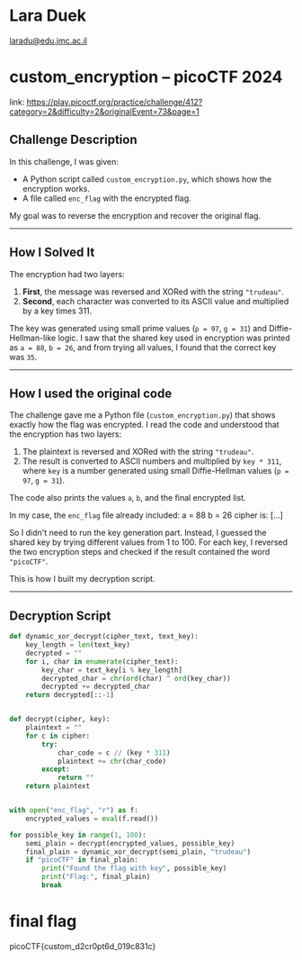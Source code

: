# Lara Duek  
laradu@edu.jmc.ac.il  

# custom_encryption – picoCTF 2024 
link:  https://play.picoctf.org/practice/challenge/412?category=2&difficulty=2&originalEvent=73&page=1


## Challenge Description

In this challenge, I was given:

- A Python script called `custom_encryption.py`, which shows how the encryption works.
- A file called `enc_flag` with the encrypted flag.

My goal was to reverse the encryption and recover the original flag.

---

## How I Solved It

The encryption had two layers:

1. **First**, the message was reversed and XORed with the string `"trudeau"`.
2. **Second**, each character was converted to its ASCII value and multiplied by a key times 311.

The key was generated using small prime values (`p = 97`, `g = 31`) and Diffie-Hellman-like logic. I saw that the shared key used in encryption was printed as `a = 88`, `b = 26`, and from trying all values, I found that the correct key was `35`.

---

## How I used the original code

The challenge gave me a Python file (`custom_encryption.py`) that shows exactly how the flag was encrypted. I read the code and understood that the encryption has two layers:

1. The plaintext is reversed and XORed with the string `"trudeau"`.
2. The result is converted to ASCII numbers and multiplied by `key * 311`, where `key` is a number generated using small Diffie-Hellman values (`p = 97`, `g = 31`).

The code also prints the values `a`, `b`, and the final encrypted list.

In my case, the `enc_flag` file already included:
a = 88
b = 26
cipher is: [...]

So I didn't need to run the key generation part. Instead, I guessed the shared key by trying different values from 1 to 100. For each key, I reversed the two encryption steps and checked if the result contained the word `"picoCTF"`.

This is how I built my decryption script.

---


## Decryption Script

```python
def dynamic_xor_decrypt(cipher_text, text_key):
    key_length = len(text_key)
    decrypted = ""
    for i, char in enumerate(cipher_text):
        key_char = text_key[i % key_length]
        decrypted_char = chr(ord(char) ^ ord(key_char))
        decrypted += decrypted_char
    return decrypted[::-1]


def decrypt(cipher, key):
    plaintext = ""
    for c in cipher:
        try:
            char_code = c // (key * 311)
            plaintext += chr(char_code)
        except:
            return ""
    return plaintext


with open("enc_flag", "r") as f:
    encrypted_values = eval(f.read())

for possible_key in range(1, 100):
    semi_plain = decrypt(encrypted_values, possible_key)
    final_plain = dynamic_xor_decrypt(semi_plain, "trudeau")
    if "picoCTF" in final_plain:
        print("Found the flag with key", possible_key)
        print("Flag:", final_plain)
        break
```
# final flag
picoCTF{custom_d2cr0pt6d_019c831c}
